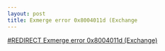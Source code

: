 ```yaml
---
layout: post 
title: Exmerge error 0x8004011d (Exchange
---
```


[\#REDIRECT Exmerge error 0x8004011d
(Exchange)](#REDIRECT_Exmerge_error_0x8004011d_(Exchange) "wikilink")
